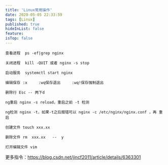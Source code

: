 ```yaml
---
title: 'Linux常用操作'
date: 2020-05-05 22:33:59
tags: [Linux]
published: true
hideInList: false
feature: 
isTop: false
---
```


```
查看进程  ps -ef|grep nginx

关闭进程  kill -QUIT 或者 nginx -s stop

启动服务  systemctl start nginx

编辑保存 :x		:wq保存退出		:wq!保存强制退出

删除行 Esc -- 两下d

ng重启 nginx -s reload，重启之前 -t 检测

ng检测 nginx -t，如果-t之后报错可以 nginx -c /etc/nginx/nginx.conf ，再 重启

创建文件 touch xxx.xx

删除文件 rm  xxx.xx   --  y

打开编辑文件 vim 

```
 更多指令：https://blog.csdn.net/jincf2011/article/details/6363301 
